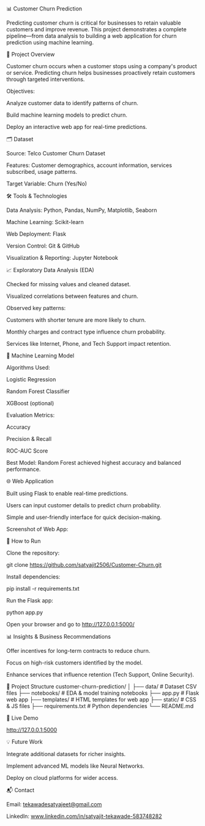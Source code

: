 📊 Customer Churn Prediction

Predicting customer churn is critical for businesses to retain valuable customers and improve revenue. This project demonstrates a complete pipeline—from data analysis to building a web application for churn prediction using machine learning.

🔹 Project Overview

Customer churn occurs when a customer stops using a company's product or service. Predicting churn helps businesses proactively retain customers through targeted interventions.

Objectives:

Analyze customer data to identify patterns of churn.

Build machine learning models to predict churn.

Deploy an interactive web app for real-time predictions.

🗂️ Dataset

Source: Telco Customer Churn Dataset

Features: Customer demographics, account information, services subscribed, usage patterns.

Target Variable: Churn (Yes/No)

🛠️ Tools & Technologies

Data Analysis: Python, Pandas, NumPy, Matplotlib, Seaborn

Machine Learning: Scikit-learn

Web Deployment: Flask

Version Control: Git & GitHub

Visualization & Reporting: Jupyter Notebook

📈 Exploratory Data Analysis (EDA)

Checked for missing values and cleaned dataset.

Visualized correlations between features and churn.

Observed key patterns:

Customers with shorter tenure are more likely to churn.

Monthly charges and contract type influence churn probability.

Services like Internet, Phone, and Tech Support impact retention.

🤖 Machine Learning Model

Algorithms Used:

Logistic Regression

Random Forest Classifier

XGBoost (optional)

Evaluation Metrics:

Accuracy

Precision & Recall

ROC-AUC Score

Best Model: Random Forest achieved highest accuracy and balanced performance.

🌐 Web Application

Built using Flask to enable real-time predictions.

Users can input customer details to predict churn probability.

Simple and user-friendly interface for quick decision-making.

Screenshot of Web App:

🚀 How to Run

Clone the repository:

git clone https://github.com/satyajit2506/Customer-Churn.git


Install dependencies:

pip install -r requirements.txt


Run the Flask app:

python app.py


Open your browser and go to http://127.0.0.1:5000/

📊 Insights & Business Recommendations

Offer incentives for long-term contracts to reduce churn.

Focus on high-risk customers identified by the model.

Enhance services that influence retention (Tech Support, Online Security).

📂 Project Structure
customer-churn-prediction/
│
├── data/                # Dataset CSV files
├── notebooks/           # EDA & model training notebooks
├── app.py               # Flask web app
├── templates/           # HTML templates for web app
├── static/              # CSS & JS files
├── requirements.txt     # Python dependencies
└── README.md

🔗 Live Demo

http://127.0.0.1:5000

💡 Future Work

Integrate additional datasets for richer insights.

Implement advanced ML models like Neural Networks.

Deploy on cloud platforms for wider access.

📬 Contact

Email: tekawadesatyajeet@gmail.com

LinkedIn: www.linkedin.com/in/satyajit-tekawade-583748282
